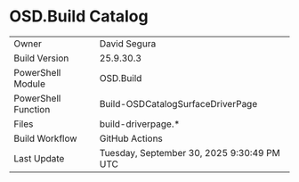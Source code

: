 ﻿# OSD.Build Catalog

| | |
|-|-|
| Owner | David Segura |
| Build Version | 25.9.30.3 |
| PowerShell Module | OSD.Build |
| PowerShell Function | Build-OSDCatalogSurfaceDriverPage |
| Files | build-driverpage.* |
| Build Workflow | GitHub Actions |
| Last Update | Tuesday, September 30, 2025 9:30:49 PM UTC |
